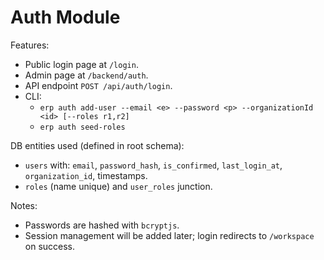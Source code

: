 # Auth Module

Features:
- Public login page at `/login`.
- Admin page at `/backend/auth`.
- API endpoint `POST /api/auth/login`.
- CLI:
  - `erp auth add-user --email <e> --password <p> --organizationId <id> [--roles r1,r2]`
  - `erp auth seed-roles`

DB entities used (defined in root schema):
- `users` with: `email`, `password_hash`, `is_confirmed`, `last_login_at`, `organization_id`, timestamps.
- `roles` (name unique) and `user_roles` junction.

Notes:
- Passwords are hashed with `bcryptjs`.
- Session management will be added later; login redirects to `/workspace` on success.
